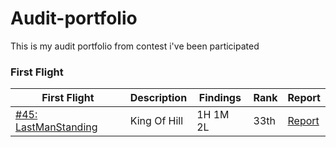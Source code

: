 # Audit-portfolio
This is my audit portfolio from contest i've been participated

### First Flight

| First Flight                                                              | Description          | Findings | Rank | Report                                                                                                                      |
| ------------------------------------------------------------------------- | -------------------- | -------- | ---- | ----------------------------------------------------------------------------------------------------------------------------- |
| [#45: LastManStanding](https://codehawks.cyfrin.io/c/2025-07-last-man-standing)           | King Of Hill      | 1H 1M 2L | 33th | [Report](./First-Flight/Mo%20Zi%20Last-Man-Standing.md)
